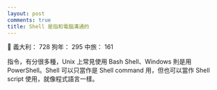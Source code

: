 ```yaml
---
layout: post
comments: true
title: Shell 是指和電腦溝通的
---
```


:japanese_goblin: 義大利： 728 狗年： 295 中旅： 161


指令，有分很多種，Unix 上常見使用 Bash Shell、Windows 則是用 PowerShell。Shell 可以只當作是 Shell command 用，但也可以當作 Shell script
使用，就像程式語言一樣。

